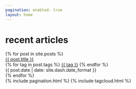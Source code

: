 ```yaml
---
pagination: enabled: true
layout: home
---
```

<h1>recent articles</h1>
<div class="post-links">
      {% for post in site.posts %}
<div class="post-link-wrapper">
<a href="{{ post.url | relative_url }}" class="post-link">{{ post.title }}</a>
<div class="post-meta">
<div class="post-tags">
                {% for tag in post.tags %}
<a class="tag" href="{{ tag | tag_url }}">{{ tag }}</a>
                {% endfor %}
</div>
              {{ post.date | date: site.dash.date_format }}
<div class="post-excerpt">
</div>
</div>
</div>
      {% endfor %}
</div>
    {% include pagination.html %}
    {% include tagcloud.html %}
